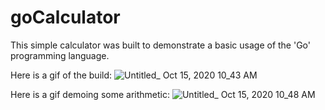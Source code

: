 # goCalculator

This simple calculator was built to demonstrate a basic usage of the 'Go' programming language.

Here is a gif of the build:
![Untitled_ Oct 15, 2020 10_43 AM](https://user-images.githubusercontent.com/60246168/96160771-a25fae80-0ed3-11eb-91a7-4ad0ebf939c2.gif)

Here is a gif demoing some arithmetic:
![Untitled_ Oct 15, 2020 10_48 AM](https://user-images.githubusercontent.com/60246168/96161174-2c0f7c00-0ed4-11eb-8201-d0f2eb5f2a6f.gif)
